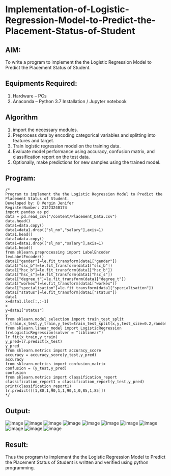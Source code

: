 # Implementation-of-Logistic-Regression-Model-to-Predict-the-Placement-Status-of-Student

## AIM:
To write a program to implement the the Logistic Regression Model to Predict the Placement Status of Student.

## Equipments Required:
1. Hardware – PCs
2. Anaconda – Python 3.7 Installation / Jupyter notebook

## Algorithm
1. import the necessary modules.
2. Preprocess data by encoding categorical variables and splitting into features and target.
3. Train logistic regression model on the training data.
4. Evaluate model performance using accuracy, confusion matrix, and classification report on the test data.
5. Optionally, make predictions for new samples using the trained model.

## Program:
```
/*
Program to implement the the Logistic Regression Model to Predict the Placement Status of Student.
Developed by: D Vergin Jenifer 
RegisterNumber: 21223240174
import pandas as pd
data = pd.read_csv("/content/Placement_Data.csv")
data.head()
data1=data.copy()
data1=data1.drop(["sl_no","salary"],axis=1)
data1.head()
data1=data.copy()
data1=data1.drop(["sl_no","salary"],axis=1)
data1.head()
from sklearn.preprocessing import LabelEncoder
le=LabelEncoder()
data1["gender"]=le.fit_transform(data1["gender"])
data1["ssc_b"]=le.fit_transform(data1["ssc_b"])
data1["hsc_b"]=le.fit_transform(data1["hsc_b"])
data1["hsc_s"]=le.fit_transform(data1["hsc_s"])
data1["degree_t"]=le.fit_transform(data1["degree_t"])
data1["workex"]=le.fit_transform(data1["workex"])
data1["specialisation"]=le.fit_transform(data1["specialisation"])
data1["status"]=le.fit_transform(data1["status"])
data1
x=data1.iloc[:,:-1]
x
y=data1["status"]
y
from sklearn.model_selection import train_test_split
x_train,x_test,y_train,y_test=train_test_split(x,y,test_size=0.2,random_state=0)
from sklearn.linear_model import LogisticRegression
lr=LogisticRegression(solver = "liblinear")
lr.fit(x_train,y_train)
y_pred=lr.predict(x_test)
y_pred
from sklearn.metrics import accuracy_score
accuracy = accuracy_score(y_test,y_pred)
accuracy
from sklearn.metrics import confusion_matrix
confusion = (y_test,y_pred)
confusion
from sklearn.metrics import classification_report
classification_report1 = classification_report(y_test,y_pred)
print(classification_report1)
lr.predict([[1,80,1,90,1,1,90,1,0,85,1,85]])
*/
```

## Output:
![image](https://github.com/VerginJenifer/Implementation-of-Logistic-Regression-Model-to-Predict-the-Placement-Status-of-Student/assets/136251012/ceb7facc-3a97-40b9-befe-39cc36751c06)
![image](https://github.com/VerginJenifer/Implementation-of-Logistic-Regression-Model-to-Predict-the-Placement-Status-of-Student/assets/136251012/22a8cfef-f149-484e-a153-44c34643cd31)
![image](https://github.com/VerginJenifer/Implementation-of-Logistic-Regression-Model-to-Predict-the-Placement-Status-of-Student/assets/136251012/56a893d5-fc3f-4b1a-bf0e-3e997e0153f3)
![image](https://github.com/VerginJenifer/Implementation-of-Logistic-Regression-Model-to-Predict-the-Placement-Status-of-Student/assets/136251012/61ab3bc4-42da-435c-9a58-a770390b6fcd)
![image](https://github.com/VerginJenifer/Implementation-of-Logistic-Regression-Model-to-Predict-the-Placement-Status-of-Student/assets/136251012/e5e36016-a50f-4276-8848-5f6965015255)
![image](https://github.com/VerginJenifer/Implementation-of-Logistic-Regression-Model-to-Predict-the-Placement-Status-of-Student/assets/136251012/9ff54d9f-fb8b-45fd-9665-99ab2bbdfb86)
![image](https://github.com/VerginJenifer/Implementation-of-Logistic-Regression-Model-to-Predict-the-Placement-Status-of-Student/assets/136251012/931a27d1-2450-4ceb-a643-8103c28af0e0)
![image](https://github.com/VerginJenifer/Implementation-of-Logistic-Regression-Model-to-Predict-the-Placement-Status-of-Student/assets/136251012/90f5b30c-11bd-4390-ba31-14f688976735)
![image](https://github.com/VerginJenifer/Implementation-of-Logistic-Regression-Model-to-Predict-the-Placement-Status-of-Student/assets/136251012/c10c2b8b-cf0a-4c30-9f7a-e843ea782d09)
![image](https://github.com/VerginJenifer/Implementation-of-Logistic-Regression-Model-to-Predict-the-Placement-Status-of-Student/assets/136251012/432e2dd7-9fd0-4069-8274-ad31b2b5e82e)
![image](https://github.com/VerginJenifer/Implementation-of-Logistic-Regression-Model-to-Predict-the-Placement-Status-of-Student/assets/136251012/587c96e6-1eaa-412e-a7cd-296798620dc6)


## Result:
Thus the program to implement the the Logistic Regression Model to Predict the Placement Status of Student is written and verified using python programming.
